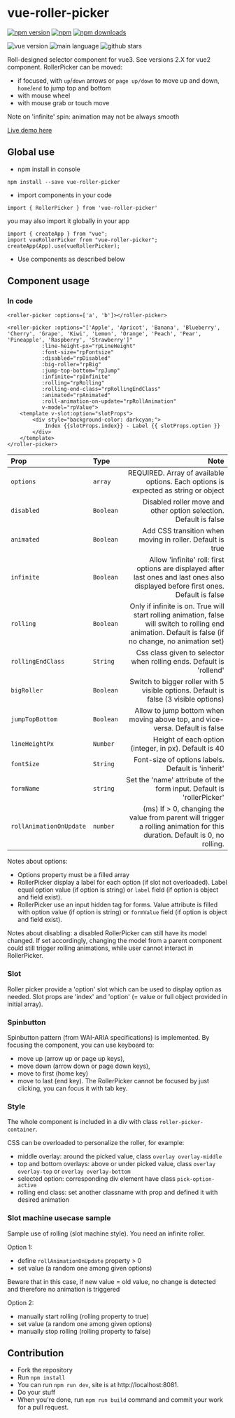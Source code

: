 # vue-roller-picker
[![npm version](https://img.shields.io/npm/v/vue-roller-picker?logo=npm)](https://www.npmjs.com/package/vue-roller-picker)
[![npm](https://img.shields.io/npm/dt/vue-roller-picker?logo=npm&color=CB3837)](https://www.npmjs.com/package/vue-roller-picker)
[![npm downloads](https://img.shields.io/npm/unpacked-size/vue-roller-picker?logo=npm&color=CB3837)](https://www.npmjs.com/package/vue-roller-picker)

![vue version](https://img.shields.io/badge/vue.js-3.x-4FC08D?logo=vue.js)
![main language](https://img.shields.io/badge/language-Javascript-yellow)
![github stars](https://img.shields.io/github/stars/keiwen/vue-roller-picker)

Roll-designed selector component for vue3. See versions 2.X for vue2 component.
RollerPicker can be moved:
- if focused, with `up`/`down` arrows or `page up/down` to move up and down,
  `home`/`end` to jump top and bottom
- with mouse wheel
- with mouse grab or touch move

Note on 'infinite' spin: animation may not be always smooth

[Live demo here](https://keiwen.github.io/vue-roller-picker/)

## Global use
- npm install in console
```
npm install --save vue-roller-picker
```
- import components in your code
```
import { RollerPicker } from 'vue-roller-picker'
```
you may also import it globally in your app
```
import { createApp } from "vue";
import vueRollerPicker from "vue-roller-picker";
createApp(App).use(vueRollerPicker);
```
- Use components as described below

## Component usage
### In code
```
<roller-picker :options=['a', 'b']></roller-picker>
```
```
<roller-picker :options="['Apple', 'Apricot', 'Banana', 'Blueberry', 'Cherry', 'Grape', 'Kiwi', 'Lemon', 'Orange', 'Peach', 'Pear', 'Pineapple', 'Raspberry', 'Strawberry']"
           :line-height-px="rpLineHeight"
           :font-size="rpFontsize"
           :disabled="rpDisabled"
           :big-roller="rpBig"
           :jump-top-bottom="rpJump"
           :infinite="rpInfinite"
           :rolling="rpRolling"
           :rolling-end-class="rpRollingEndClass"
           :animated="rpAnimated"
           :roll-animation-on-update="rpRollAnimation"
           v-model="rpValue">
    <template v-slot:option="slotProps">
        <div style="background-color: darkcyan;">
            Index {{slotProps.index}} - Label {{ slotProps.option }}
        </div>
    </template>
</roller-picker>
```

| Prop | Type      |                                                                                                                                                     Note |
| :--- |:----------|---------------------------------------------------------------------------------------------------------------------------------------------------------:|
| `options` | `array`   |                                                                       REQUIRED. Array of available options. Each options is expected as string or object |
| `disabled` | `Boolean` |                                                                                        Disabled roller move and other option selection. Default is false |
| `animated` | `Boolean` |                                                                                                Add CSS transition when moving in roller. Default is true |
| `infinite` | `Boolean` |                      Allow 'infinite' roll: first options are displayed after last ones and last ones also displayed before first ones. Default is false |
| `rolling` | `Boolean` | Only if infinite is on. True will start rolling animation, false will switch to rolling end animation. Default is false (if no change, no animation set) |
| `rollingEndClass` | `String`  |                                                                                      Css class given to selector when rolling ends. Default is 'rollend' |
| `bigRoller` | `Boolean` |                                                                     Switch to bigger roller with 5 visible options. Default is false (3 visible options) |
| `jumpTopBottom` | `Boolean` |                                                                             Allow to jump bottom when moving above top, and vice-versa. Default is false |
| `lineHeightPx` | `Number`  |                                                                                                    Height of each option (integer, in px). Default is 40 |
| `fontSize` | `String`  |                                                                                                        Font-size of options labels. Default is 'inherit' |
| `formName` | `string`  |                                                                                    Set the 'name' attribute of the form input. Default is 'rollerPicker' |
| `rollAnimationOnUpdate` | `number`  |                                (ms) If > 0, changing the value from parent will trigger a rolling animation for this duration. Default is 0, no rolling. |

Notes about options:
- Options property must be a filled array
- RollerPicker display a label for each option (if slot not overloaded). Label equal option value (if option is string) or `label` field (if option is object and field exist).
- RollerPicker use an input hidden tag for forms. Value attribute is filled with option value (if option is string) or `formValue` field (if option is object and field exist).

Notes about disabling: a disabled RollerPicker can still have its model changed.
If set accordingly, changing the model from a parent component
could still trigger rolling animations, while user cannot interact in RollerPicker.

### Slot
Roller picker provide a 'option' slot which can be used to display option as needed.
Slot props are 'index' and 'option' (= value or full object provided in initial array).

### Spinbutton
Spinbutton pattern (from WAI-ARIA specifications) is implemented.
By focusing the component, you can use keyboard to:
- move up (arrow up or page up keys),
- move down (arrow down or page down keys),
- move to first (home key)
- move to last (end key).
The RollerPicker cannot be focused by just clicking, you can focus it with tab key.

### Style
The whole component is included in a div with class `roller-picker-container`.

CSS can be overloaded to personalize the roller, for example:
- middle overlay: around the picked value, class `overlay overlay-middle`
- top and bottom overlays: above or under picked value, class `overlay overlay-top` or `overlay overlay-bottom`
- selected option: corresponding div element have class `pick-option-active`
- rolling end class: set another classname with prop and defined it with desired animation

### Slot machine usecase sample
Sample use of rolling (slot machine style). You need an infinite roller.

Option 1:
- define `rollAnimationOnUpdate` property > 0
- set value (a random one among given options)

Beware that in this case, if new value = old value, no change is detected
and therefore no animation is triggered

Option 2:
- manually start rolling (rolling property to true)
- set value (a random one among given options)
- manually stop rolling (rolling property to false)

## Contribution
- Fork the repository
- Run `npm install`
- You can run `npm run dev`, site is at http://localhost:8081.
- Do your stuff
- When you're done, run `npm run build` command and commit your work for a pull request.
